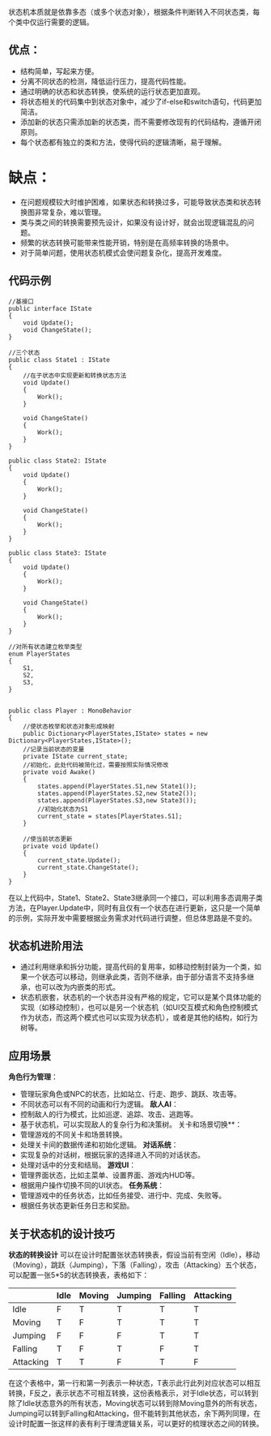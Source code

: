 状态机本质就是依靠多态（或多个状态对象），根据条件判断转入不同状态类，每个类中仅运行需要的逻辑。
## 优点：
- 结构简单，写起来方便。
- 分离不同状态的检测，降低运行压力，提高代码性能。
- 通过明确的状态和状态转换，使系统的运行状态更加直观。
- 将状态相关的代码集中到状态对象中，减少了if-else和switch语句，代码更加简洁。
- 添加新的状态只需添加新的状态类，而不需要修改现有的代码结构，遵循开闭原则。
- 每个状态都有独立的类和方法，使得代码的逻辑清晰，易于理解。
# 缺点：
- 在问题规模较大时维护困难，如果状态和转换过多，可能导致状态类和状态转换图非常复杂，难以管理。
- 类与类之间的转换需要预先设计，如果没有设计好，就会出现逻辑混乱的问题。
- 频繁的状态转换可能带来性能开销，特别是在高频率转换的场景中。
- 对于简单问题，使用状态机模式会使问题复杂化，提高开发难度。

## 代码示例
```
//基接口
public interface IState
{
	void Update();
	void ChangeState();
}

//三个状态
public class State1 : IState
{
	//在子状态中实现更新和转换状态方法
	void Update()
	{
		Work();
	}

	void ChangeState()
	{
		Work();
	}
}

public class State2: IState
{
	void Update()
	{
		Work();
	}

	void ChangeState()
	{
		Work();
	}
}

public class State3: IState
{
	void Update()
	{
		Work();
	}

	void ChangeState()
	{
		Work();
	}
}

//对所有状态建立枚举类型
enum PlayerStates
{
	S1,
	S2,
	S3,
}


public class Player : MonoBehavior
{
	//使状态枚举和状态对象形成映射
	public Dictionary<PlayerStates,IState> states = new Dictionary<PlayerStates,IState>();
	//记录当前状态的变量
	private IState current_state;
	//初始化，此处代码被简化过，需要按照实际情况修改
	private void Awake()
	{
		states.append(PlayerStates.S1,new State1());
		states.append(PlayerStates.S2,new State2());
		states.append(PlayerStates.S3,new State3());
		//初始化状态为S1
		current_state = states[PlayerStates.S1];
	}

	//使当前状态更新
	private void Update()
	{
		current_state.Update();
		current_state.ChangeState();
	}
}

```
在以上代码中，State1、State2、State3继承同一个接口，可以利用多态调用子类方法，在Player.Update中，同时有且仅有一个状态在进行更新，这只是一个简单的示例，实际开发中需要根据业务需求对代码进行调整，但总体思路是不变的。

## 状态机进阶用法
- 通过利用继承和拆分功能，提高代码的复用率，如移动控制封装为一个类，如果一个状态可以移动，则继承此类，否则不继承，由于部分语言不支持多继承，也可以改为内嵌类的形式。
- 状态机嵌套，状态机的一个状态并没有严格的规定，它可以是某个具体功能的实现（如移动控制），也可以是另一个状态机（如UI交互模式和角色控制模式作为状态，而这两个模式也可以实现为状态机），或者是其他的结构，如行为树等。

## 应用场景
**角色行为管理**：
- 管理玩家角色或NPC的状态，比如站立、行走、跑步、跳跃、攻击等。
- 不同状态可以有不同的动画和行为逻辑。
**敌人AI**：
- 控制敌人的行为模式，比如巡逻、追踪、攻击、逃跑等。
- 基于状态机，可以实现敌人的复杂行为和决策树。
关卡和场景切换**：
- 管理游戏的不同关卡和场景转换。
- 处理关卡间的数据传递和初始化逻辑。
**对话系统**：
- 实现复杂的对话树，根据玩家的选择进入不同的对话状态。
- 处理对话中的分支和结局。
 **游戏UI**：
- 管理界面状态，比如主菜单、设置界面、游戏内HUD等。
- 根据用户操作切换不同的UI状态。
**任务系统**：
- 管理游戏中的任务状态，比如任务接受、进行中、完成、失败等。
- 根据任务状态更新任务日志和奖励。

## 关于状态机的设计技巧
**状态的转换设计**
可以在设计时配置张状态转换表，假设当前有空闲（Idle），移动（Moving），跳跃（Jumping），下落（Falling），攻击（Attacking）五个状态，可以配置一张5*5的状态转换表，表格如下：

|           | Idle | Moving | Jumping | Falling | Attacking |
| --------- | ---- | ------ | ------- | ------- | --------- |
| Idle      | F    | T      | T       | T       | T         |
| Moving    | T    | F      | T       | T       | T         |
| Jumping   | F    | F      | F       | T       | T         |
| Falling   | T    | F      | T       | F       | T         |
| Attacking | T    | T      | F       | T       | F         |

在这个表格中，第一行和第一列表示一种状态，T表示此行此列对应状态可以相互转换，F反之，表示状态不可相互转换，这份表格表示，对于Idle状态，可以转到除了Idle状态意外的所有状态，Moving状态可以转到除Moving意外的所有状态，Jumping可以转到Falling和Attacking，但不能转到其他状态，余下两列同理，在设计时配置一张这样的表有利于理清逻辑关系，可以更好的梳理状态之间的转换。
